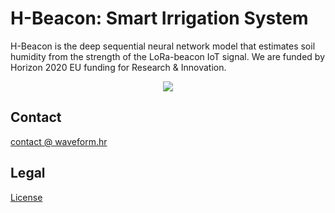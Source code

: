 # H-Beacon: Smart Irrigation System

H-Beacon is the deep sequential neural network model that estimates soil humidity from the strength of the LoRa-beacon IoT signal. We are funded by Horizon 2020 EU funding for Research & Innovation.

<p align="center">
  <img src="http://www.waveform.hr/wp-content/uploads/2020/05/tetramax_EC-768x114.png">
</p>

## Contact

[contact @ waveform.hr](http://www.waveform.hr/#contact)

## Legal 

[License](https://github.com/h-beacon/humidity-time-series/blob/master/LICENSE)
